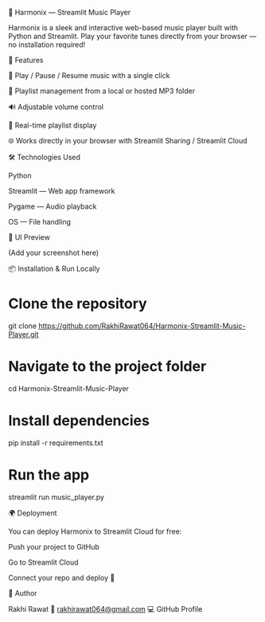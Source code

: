 🎵 Harmonix — Streamlit Music Player

Harmonix is a sleek and interactive web-based music player built with Python and Streamlit.
Play your favorite tunes directly from your browser — no installation required!

🚀 Features

🎼 Play / Pause / Resume music with a single click

📂 Playlist management from a local or hosted MP3 folder

🔊 Adjustable volume control

📜 Real-time playlist display

🌐 Works directly in your browser with Streamlit Sharing / Streamlit Cloud

🛠 Technologies Used

Python

Streamlit — Web app framework

Pygame — Audio playback

OS — File handling

📸 UI Preview

(Add your screenshot here)

📦 Installation & Run Locally
# Clone the repository
git clone https://github.com/RakhiRawat064/Harmonix-Streamlit-Music-Player.git

# Navigate to the project folder
cd Harmonix-Streamlit-Music-Player

# Install dependencies
pip install -r requirements.txt

# Run the app
streamlit run music_player.py

🌍 Deployment

You can deploy Harmonix to Streamlit Cloud for free:

Push your project to GitHub

Go to Streamlit Cloud

Connect your repo and deploy 🎉

📌 Author

Rakhi Rawat
📧 rakhirawat064@gmail.com
💻 GitHub Profile
